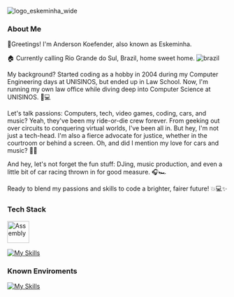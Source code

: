 ![logo_eskeminha_wide](https://github.com/Eskeminha/Eskeminha/assets/91256149/2e18513a-461b-4837-948e-c9beca10dfd1)

### About Me
👋Greetings! I'm Anderson Koefender, also known as Eskeminha.

🏠 Currently calling Rio Grande do Sul, Brazil, home sweet home. ![brazil](https://raw.githubusercontent.com/stevenrskelton/flag-icon/master/png/16/country-4x3/br.png)

My background? Started coding as a hobby in 2004 during my Computer Engineering days at UNISINOS, but ended up in Law School. Now, I'm running my own law office while diving deep into Computer Science at UNISINOS. 💼💻

Let's talk passions: Computers, tech, video games, coding, cars, and music? Yeah, they've been my ride-or-die crew forever. From geeking out over circuits to conquering virtual worlds, I've been all in. But hey, I'm not just a tech-head. I'm also a fierce advocate for justice, whether in the courtroom or behind a screen. Oh, and did I mention my love for cars and music? 🚗🎵

And hey, let's not forget the fun stuff: DJing, music production, and even a little bit of car racing thrown in for good measure. 🎧🏎️

Ready to blend my passions and skills to code a brighter, fairer future! 💥💻✨


### Tech Stack
<img src="https://github.com/Eskeminha/Eskeminha/assets/91256149/c4a52e18-f173-4622-8faf-df050148eaae" alt="Assembly" width="50">

[![My Skills](https://skillicons.dev/icons?i=bash,c,cs,cpp,css,django,docker,dotnet,git,html,java,js,kotlin,lua,mysql,php,postgres,py,swift&perline=6&theme=light)](https://skillicons.dev)


### Known Enviroments

[![My Skills](https://skillicons.dev/icons?i=ableton,androidstudio,apple,arduino,discord,bots,gamemakerstudio,github,idea,linux,postman,vim,visualstudio,vscode,windows,wordpress&perline=6&theme=light)](https://skillicons.dev)





<!--
**Eskeminha/Eskeminha** is a ✨ _special_ ✨ repository because its `README.md` (this file) appears on your GitHub profile.

Here are some ideas to get you started:

- 🔭 I’m currently working on ...
- 🌱 I’m currently learning ...
- 👯 I’m looking to collaborate on ...
- 🤔 I’m looking for help with ...
- 💬 Ask me about ...
- 📫 How to reach me: ...
- 😄 Pronouns: ...
- ⚡ Fun fact: ...
-->

